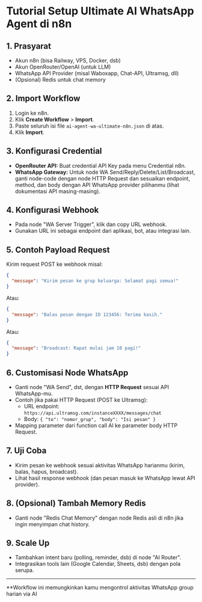 # Tutorial Setup Ultimate AI WhatsApp Agent di n8n

## 1. Prasyarat
- Akun n8n (bisa Railway, VPS, Docker, dsb)
- Akun OpenRouter/OpenAI (untuk LLM)
- WhatsApp API Provider (misal Waboxapp, Chat-API, Ultramsg, dll)
- (Opsional) Redis untuk chat memory

## 2. Import Workflow
1. Login ke n8n.
2. Klik **Create Workflow** > **Import**.
3. Paste seluruh isi file `ai-agent-wa-ultimate-n8n.json` di atas.
4. Klik **Import**.

## 3. Konfigurasi Credential
- **OpenRouter API:** Buat credential API Key pada menu Credential n8n.
- **WhatsApp Gateway:** Untuk node WA Send/Reply/Delete/List/Broadcast, ganti node-code dengan node HTTP Request dan sesuaikan endpoint, method, dan body dengan API WhatsApp provider pilihanmu (lihat dokumentasi API masing-masing).

## 4. Konfigurasi Webhook
- Pada node "WA Server Trigger", klik dan copy URL webhook.
- Gunakan URL ini sebagai endpoint dari aplikasi, bot, atau integrasi lain.

## 5. Contoh Payload Request
Kirim request POST ke webhook misal:
```json
{
  "message": "Kirim pesan ke grup keluarga: Selamat pagi semua!"
}
```
Atau:
```json
{
  "message": "Balas pesan dengan ID 123456: Terima kasih."
}
```
Atau:
```json
{
  "message": "Broadcast: Rapat mulai jam 10 pagi!"
}
```

## 6. Customisasi Node WhatsApp
- Ganti node "WA Send", dst, dengan **HTTP Request** sesuai API WhatsApp-mu.
- Contoh jika pakai HTTP Request (POST ke Ultramsg):
  - URL endpoint: `https://api.ultramsg.com/instanceXXXX/messages/chat`
  - Body: `{ "to": "nomor_grup", "body": "Isi pesan" }`
- Mapping parameter dari function call AI ke parameter body HTTP Request.

## 7. Uji Coba
- Kirim pesan ke webhook sesuai aktivitas WhatsApp harianmu (kirim, balas, hapus, broadcast).
- Lihat hasil response webhook (dan pesan masuk ke WhatsApp lewat API provider).

## 8. (Opsional) Tambah Memory Redis
- Ganti node "Redis Chat Memory" dengan node Redis asli di n8n jika ingin menyimpan chat history.

## 9. Scale Up
- Tambahkan intent baru (polling, reminder, dsb) di node "AI Router".
- Integrasikan tools lain (Google Calendar, Sheets, dsb) dengan pola serupa.

---

**Workflow ini memungkinkan kamu mengontrol aktivitas WhatsApp group harian via AI